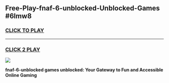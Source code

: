 
## Free-Play-fnaf-6-unblocked-Unblocked-Games #6lmw8
<h3>
<a href="https://news.freeplayer.one?title=fnaf-6-unblocked&ref=8M">CLICK TO PLAY</a></h3>
<hr>

<h3>
<a href="https://news.freeplayer.one?title=fnaf-6-unblocked&ref=8M">CLICK 2 PLAY</a>
  
</h3>

<a href="https://news.freeplayer.one?title=fnaf-6-unblocked&ref=8M"><img src="https://clearcache.store/games.png"></a>


**fnaf-6-unblocked games unblocked: Your Gateway to Fun and Accessible Online Gaming**
